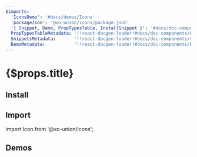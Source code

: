 ```yaml
---
$imports:
  'IconsDemo': '#docs/demos/Icons'
  'packageJson': '@xo-union/icons/package.json'
  '{ Snippet, Demo, PropTypesTable, InstallSnippet }': '#docs/doc-components'
  PropTypesTableMetadata: '!!react-docgen-loader!#docs/doc-components/PropTypesTable'
  SnippetsMetadata:       '!!react-docgen-loader!#docs/doc-components/Snippet'
  DemoMetadata:           '!!react-docgen-loader!#docs/doc-components/Demo'
---
```


<h1>{$props.title}</h1>

## Install

<InstallSnippet packageJson={packageJson} />

## Import

<Snippet lang="javascript">
import Icon from '@xo-union/icons';
</Snippet>

## Demos

<IconsDemo />
